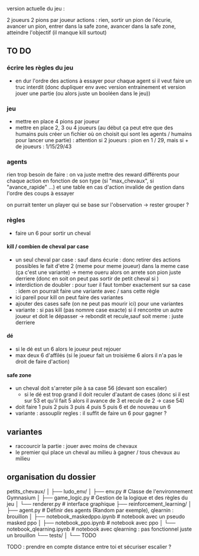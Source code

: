 version actuelle du jeu : 

2 joueurs
2 pions par joueur
actions : rien, sortir un pion de l'écurie, avancer un pion, entrer dans la safe zone, avancer dans la safe zone, atteindre l'objectif
(il manque kill surtout)

## TO DO

### écrire les règles du jeu 
- en dur l'ordre des actions à essayer pour chaque agent si il veut faire un truc interdit
(donc dupliquer env avec version entrainement et version jouer une partie (ou alors juste un booléen dans le jeu))

### jeu
- mettre en place 4 pions par joueur
- mettre en place 2, 3 ou 4 joueurs (au début ça peut etre que des humains puis créer un fichier où on choisit qui sont les agents / humains pour lancer une partie) : attention si 2 joueurs : pion en 1 / 29, mais si + de joueurs : 1/15/29/43

### agents
rien trop besoin de faire : on va juste mettre des reward différents pour chaque action en fonction de son type (si "max_chevaux", si "avance_rapide" ...)
et une table en cas d'action invalide de gestion dans l'ordre des coups à essayer

on purrait tenter un player qui se base sur l'observation -> rester grouper ?

### règles

- faire un 6 pour sortir un cheval

#### kill / combien de cheval par case
- un seul cheval par case : sauf dans écurie : donc retirer des actions possibles le fait d'etre 2 (meme pour meme joueur) dans la meme case (ça c'est une variante) -> meme oueru alors on arrete son pion juste derriere
(donc en soit on peut pas sortir de petit cheval si )
- interdiction de doubler : pour tuer il faut tomber exactement sur sa case : idem on pourrait faire une variante avec / sans cette règle
- ici pareil pour kill on peut faire des variantes
- ajouter des cases safe (on ne peut pas mourir ici) pour une variantes
- variante : si pas kill (pas nomnre case exacte) si il rencontre un autre joueur et doit le dépasser -> rebondit et recule,sauf soit meme : juste derriere

#### dé
- si le dé est un 6 alors le joueur peut rejouer
- max deux 6 d'affilés (si le joueur fait un troisième 6 alors il n'a pas le droit de faire d'action)

#### safe zone 
- un cheval doit s'arreter pile à sa case 56 (devant son escalier)
    - si le dé est trop grand il doit reculer d'autant de cases (donc si il est sur 53 et qu'il fait 5 alors il avance de 3 et recule de 2 -> case 54)
- doit faire 1 puis 2 puis 3 puis 4 puis 5 puis 6 et de nouveau un 6
- variante : assouplir regles : il suffit de faire un 6 pour gagner ?

## variantes
- raccourcir la partie : jouer avec moins de chevaux
- le premier qui place un cheval au milieu à gagner / tous chevaux au milieu 


## organisation du dossier

petits_chevaux/
│
├── ludo_env/
│   ├── env.py              # Classe de l'environnement Gymnasium
│   ├── game_logic.py       # Gestion de la logique et des règles du jeu
│   └── renderer.py         # interface graphique
├── reinforcement_learning/
│   ├── agent.py            # Définir des agents (Random par exemple), qlearnin : brouillon
│   ├── notebook_maskedppo.ipynb    # notebook avec un pseudo masked ppo
│   ├── notebook_ppo.ipynb          # notebook avec ppo
│   └── notebook_qlearning.ipynb    # notebook avec qlearning : pas fonctionnel juste un brouillon
└── tests/
│   └── TODO


TODO : prendre en compte distance entre toi et sécuriser escalier ?